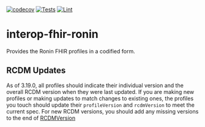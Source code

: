 [![codecov](https://codecov.io/gh/projectronin/interop-ehr/branch/master/graph/badge.svg?token=USQx2w2D36&flag=fhir-ronin)](https://app.codecov.io/gh/projectronin/interop-ehr/branch/master)
[![Tests](https://github.com/projectronin/interop-ehr/actions/workflows/fhir-ronin_test.yml/badge.svg)](https://github.com/projectronin/interop-ehr/actions/workflows/fhir-ronin_test.yml)
[![Lint](https://github.com/projectronin/interop-ehr/actions/workflows/lint.yml/badge.svg)](https://github.com/projectronin/interop-ehr/actions/workflows/lint.yml)

# interop-fhir-ronin

Provides the Ronin FHIR profiles in a codified form.

## RCDM Updates

As of 3.19.0, all profiles should indicate their individual version and the overall RCDM version when they were last
updated. If you are making new profiles or making updates to match changes to existing ones, the profiles you touch
should update their `profileVersion` and `rcdmVersion` to meet the current spec. For new RCDM versions, you should add
any missing versions to the end of [RCDMVersion](src/main/kotlin/com/projectronin/interop/fhir/ronin/RCDMVersion.kt)
